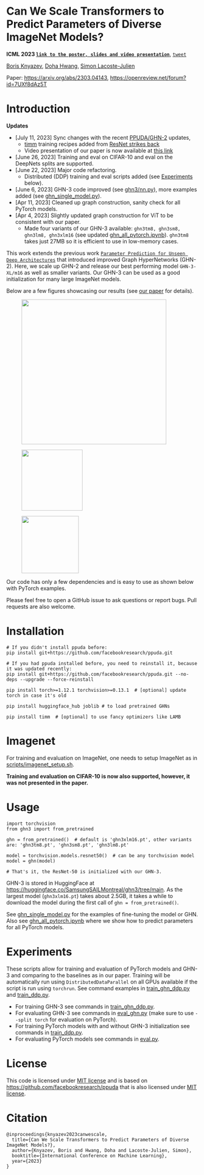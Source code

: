 
# Can We Scale Transformers to Predict Parameters of Diverse ImageNet Models?

**ICML 2023 [`link to the poster, slides and video presentation`](https://icml.cc/virtual/2023/poster/24569)**, [`tweet`](https://twitter.com/BorisAKnyazev/status/1633443437851598852)

[Boris Knyazev](http://bknyaz.github.io/), [Doha Hwang](https://mila.quebec/en/person/doha-hwang/), [Simon Lacoste-Julien](http://www.iro.umontreal.ca/~slacoste/)

Paper: https://arxiv.org/abs/2303.04143, https://openreview.net/forum?id=7UXf8dAz5T

# Introduction

**Updates**

- [July 11, 2023] Sync changes with the recent [PPUDA/GHN-2](https://github.com/facebookresearch/ppuda/) updates, 
  - [timm](https://github.com/huggingface/pytorch-image-models) training recipes added from [ResNet strikes back](https://arxiv.org/abs/2110.00476)
  - Video presentation of our paper is now available at [this link](https://recorder-v3.slideslive.com/?share=82913&s=2547b532-e0e2-462b-9312-4ab3dd1fa72a)
- [June 26, 2023] Training and eval on CIFAR-10 and eval on the DeepNets splits are supported.
- [June 22, 2023] Major code refactoring. 
  - Distributed (DDP) training and eval scripts added (see [Experiments](#experiments) below).
- [June 6, 2023] GHN-3 code improved (see [ghn3/nn.py](ghn3/nn.py)), more examples added (see [ghn_single_model.py](examples/ghn_single_model.py)).
- [Apr 11, 2023] Cleaned up graph construction, sanity check for all PyTorch models.
- [Apr 4, 2023] Slightly updated graph construction for ViT to be consistent with our paper. 
  - Made four variants of our GHN-3 available: `ghn3tm8, ghn3sm8, ghn3lm8, ghn3xlm16` (see updated [ghn_all_pytorch.ipynb](examples/ghn_all_pytorch.ipynb)). `ghn3tm8` takes just 27MB so it is efficient to use in low-memory cases.
 

This work extends the previous work [`Parameter Prediction for Unseen Deep Architectures`](https://github.com/facebookresearch/ppuda/) that introduced improved Graph HyperNetworks (GHN-2).
Here, we scale up GHN-2 and release our best performing model `GHN-3-XL/m16` as well as smaller variants. 
Our GHN-3 can be used as a good initialization for many large ImageNet models. 

Below are a few figures showcasing our results (see [our paper](https://arxiv.org/abs/2303.04143) for details).


<figure> <img src="figs/fig1.png" height="380"></figure>

<figure> <img src="figs/fig4.png" height="160"></figure>

<figure> <img src="figs/fig6.png" height="150"></figure>


Our code has only a few dependencies and is easy to use as shown below with PyTorch examples.

Please feel free to open a GitHub issue to ask questions or report bugs. 
Pull requests are also welcome.

# Installation

```
# If you didn't install ppuda before:
pip install git+https://github.com/facebookresearch/ppuda.git

# If you had ppuda installed before, you need to reinstall it, because it was updated recently:
pip install git+https://github.com/facebookresearch/ppuda.git --no-deps --upgrade --force-reinstall

pip install torch>=1.12.1 torchvision>=0.13.1  # [optional] update torch in case it's old

pip install huggingface_hub joblib # to load pretrained GHNs

pip install timm  # [optional] to use fancy optimizers like LAMB

```

# Imagenet

For training and evaluation on ImageNet, one needs to setup 
ImageNet as in [scripts/imagenet_setup.sh](scripts/imagenet_setup.sh).

**Training and evaluation on CIFAR-10 is now also supported, however, it was not presented in the paper.**

# Usage

```
import torchvision
from ghn3 import from_pretrained

ghn = from_pretrained()  # default is 'ghn3xlm16.pt', other variants are: 'ghn3tm8.pt', 'ghn3sm8.pt', 'ghn3lm8.pt'

model = torchvision.models.resnet50()  # can be any torchvision model
model = ghn(model)

# That's it, the ResNet-50 is initialized with our GHN-3.
```


GHN-3 is stored in HuggingFace at 
https://huggingface.co/SamsungSAILMontreal/ghn3/tree/main.
As the largest model (`ghn3xlm16.pt`) takes about 2.5GB, 
it takes a while to download the model during 
the first call of `ghn = from_pretrained()`.

See [ghn_single_model.py](examples/ghn_single_model.py) for the examples of fine-tuning the model or GHN.
Also see [ghn_all_pytorch.ipynb](examples/ghn_all_pytorch.ipynb) where we show how to predict parameters for all PyTorch models.

# Experiments

These scripts allow for training and evaluation of PyTorch models and GHN-3 and comparing to the baselines as in our paper.
Training will be automatically run using `DistributedDataParallel` on all GPUs available if the script is run using `torchrun`.
See command examples in [train_ghn_ddp.py](train_ghn_ddp.py) and [train_ddp.py](train_ddp.py).

- For training GHN-3 see commands in [train_ghn_ddp.py](train_ghn_ddp.py).
- For evaluating GHN-3 see commands in [eval_ghn.py](eval_ghn.py) (make sure to use `--split torch` for evaluation on PyTorch).
- For training PyTorch models with and without GHN-3 initialization see commands in [train_ddp.py](train_ddp.py).
- For evaluating PyTorch models see commands in [eval.py](eval.py).

# License

This code is licensed under [MIT license](LICENSE) and is based on
https://github.com/facebookresearch/ppuda that is also licensed under [MIT license](https://github.com/facebookresearch/ppuda/blob/main/LICENSE).

# Citation

```
@inproceedings{knyazev2023canwescale,
  title={Can We Scale Transformers to Predict Parameters of Diverse ImageNet Models?},
  author={Knyazev, Boris and Hwang, Doha and Lacoste-Julien, Simon},
  booktitle={International Conference on Machine Learning},
  year={2023}
}
```



